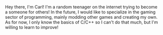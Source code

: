 Hey there, I'm Carl! I'm a random teenager on the internet trying to become a someone for others! In the future, I would like to specialize in the gaming sector of programming, mainly modding other games and creating my own.
As for now, I only know the basics of C/C++ so I can't do that much, but I'm willing to learn to improve!
